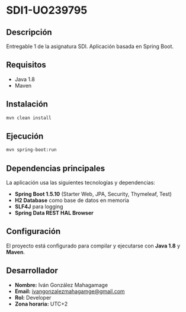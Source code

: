 # SDI1-UO239795

## Descripción
Entregable 1 de la asignatura SDI. Aplicación basada en Spring Boot.

## Requisitos
- Java 1.8
- Maven

## Instalación
```sh
mvn clean install
```

## Ejecución
```sh
mvn spring-boot:run
```

## Dependencias principales
La aplicación usa las siguientes tecnologías y dependencias:
- **Spring Boot 1.5.10** (Starter Web, JPA, Security, Thymeleaf, Test)
- **H2 Database** como base de datos en memoria
- **SLF4J** para logging
- **Spring Data REST HAL Browser**

## Configuración
El proyecto está configurado para compilar y ejecutarse con **Java 1.8** y **Maven**.

## Desarrollador
- **Nombre:** Iván González Mahagamage
- **Email:** ivangonzalezmahagamge@gmail.com
- **Rol:** Developer
- **Zona horaria:** UTC+2

